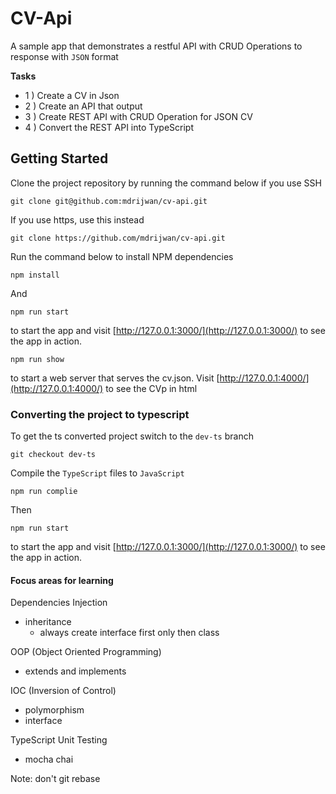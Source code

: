 # CV-Api
A sample app that demonstrates a restful API with CRUD Operations to response with `JSON` format

**Tasks**
- 1 )
Create a CV in Json
- 2 )
Create an API that output
- 3 )
Create REST API with CRUD Operation for JSON CV
- 4 )
Convert the REST API into TypeScript

## Getting Started

Clone the project repository by running the command below if you use SSH

```
git clone git@github.com:mdrijwan/cv-api.git
```

If you use https, use this instead

```
git clone https://github.com/mdrijwan/cv-api.git
```

Run the command below to install NPM dependencies

```
npm install
```

And

```
npm run start
```

to start the app and visit [http://127.0.0.1:3000/](http://127.0.0.1:3000/) to see the app in action.

```
npm run show
```

to start a web server that serves the cv.json. Visit [http://127.0.0.1:4000/](http://127.0.0.1:4000/) to see the CVp in html

### Converting the project to typescript

To get the ts converted project switch to the `dev-ts` branch

```
git checkout dev-ts
```

Compile the `TypeScript` files to `JavaScript`

```
npm run complie
```

Then

```
npm run start
```

to start the app and visit [http://127.0.0.1:3000/](http://127.0.0.1:3000/) to see the app in action.


#### Focus areas for learning

Dependencies Injection
- inheritance
  + always create interface first only then class

OOP (Object Oriented Programming)
- extends and implements

IOC (Inversion of Control)
- polymorphism
- interface

TypeScript
Unit Testing
- mocha chai

Note: don't git rebase
